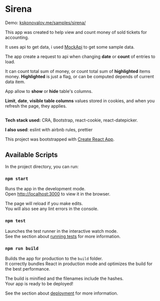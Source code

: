 # Sirena

Demo: [kskonovalov.me/samples/sirena/](http://kskonovalov.me/samples/sirena/)

This app was created to help view and count money of sold tickets for accounting.

It uses api to get data, i used [MockApi](https://www.mockapi.io) to get some sample data.

The app create a request to api when changing **date** or **count** of entries to load.

It can count total sum of money, or count total sum of **highlighted** items money. **Highlighted** is just a flag, or can be computed depends of current data item.

App allow to **show** or **hide** table's columns.

**Limit**, **date**, **visible table columns** values stored in cookies, and when you refresh the page, they applies.

##

**Tech stack used:** CRA, Bootstrap, react-cookie, react-datepicker.

**I also used**: eslint with airbnb rules, prettier

This project was bootstrapped with [Create React App](https://github.com/facebook/create-react-app).

## Available Scripts

In the project directory, you can run:

### `npm start`

Runs the app in the development mode.<br>
Open [http://localhost:3000](http://localhost:3000) to view it in the browser.

The page will reload if you make edits.<br>
You will also see any lint errors in the console.

### `npm test`

Launches the test runner in the interactive watch mode.<br>
See the section about [running tests](https://facebook.github.io/create-react-app/docs/running-tests) for more information.

### `npm run build`

Builds the app for production to the `build` folder.<br>
It correctly bundles React in production mode and optimizes the build for the best performance.

The build is minified and the filenames include the hashes.<br>
Your app is ready to be deployed!

See the section about [deployment](https://facebook.github.io/create-react-app/docs/deployment) for more information.